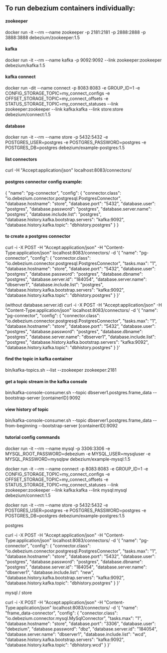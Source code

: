 ## To run debezium containers individually:


#### zookeeper 
docker run -it --rm --name zookeeper -p 2181:2181 -p 2888:2888 -p 3888:3888 debezium/zookeeper:1.5


#### kafka
docker run -it --rm --name kafka -p 9092:9092 --link zookeeper:zookeeper debezium/kafka:1.5

#### kafka connect
docker run -dit --name connect -p 8083:8083 -e GROUP_ID=1 -e CONFIG_STORAGE_TOPIC=my_connect_configs -e OFFSET_STORAGE_TOPIC=my_connect_offsets -e STATUS_STORAGE_TOPIC=my_connect_statuses --link zookeeper:zookeeper --link kafka:kafka --link store:store debezium/connect:1.5

#### database
docker run -it --rm --name store -p 5432:5432 -e POSTGRES_USER=postgres -e POSTGRES_PASSWORD=postgres -e POSTGRES_DB=postgres debezium/example-postgres:1.5


#### list connectors
curl -H "Accept:application/json" localhost:8083/connectors/



#### postgres connector config example:

{
	"name": "pg-connector",
	"config": {
		"connector.class": "io.debezium.connector.postgresql.PostgresConnector",
		"database.hostname": "store",
		"database.port": "5432",
		"database.user": "postgres",
		"database.password": "postgres",
		"database.server.name": "postgres",
		"database.include.list": "postgres",
		"database.history.kafka.bootstrap.servers": "kafka:9092",
		"database.history.kafka.topic": "dbhistory.postgres"
	}
}


#### to create a postgres connector
curl -i -X POST -H "Accept:application/json" -H "Content-Type:application/json" localhost:8083/connectors/ -d '{ "name": "pg-connector", "config": { "connector.class": "io.debezium.connector.postgresql.PostgresConnector", "tasks.max": "1", "database.hostname": "store", "database.port": "5432", "database.user": "postgres", "database.password": "postgres", "database.dbname": "postgres", "database.server.id": "184054", "database.server.name": "dbserver1", "database.include.list": "postgres", "database.history.kafka.bootstrap.servers": "kafka:9092", "database.history.kafka.topic": "dbhistory.postgres" } }'

(without database.server.id)
curl -i -X POST -H "Accept:application/json" -H "Content-Type:application/json" localhost:8083/connectors/ -d '{ "name": "pg-connector", "config": { "connector.class": "io.debezium.connector.postgresql.PostgresConnector", "tasks.max": "1", "database.hostname": "store", "database.port": "5432", "database.user": "postgres", "database.password": "postgres", "database.dbname": "postgres", "database.server.name": "dbserver1", "database.include.list": "postgres", "database.history.kafka.bootstrap.servers": "kafka:9092", "database.history.kafka.topic": "dbhistory.postgres" } }'

#### find the topic in kafka container 
bin/kafka-topics.sh --list --zookeeper zookeeper:2181

#### get a topic stream in the kafka console
bin/kafka-console-consumer.sh --topic dbserver1.postgres.frame_data --bootstrap-server [containerID]:9092

#### view history of topic 
bin/kafka-console-consumer.sh --topic dbserver1.postgres.frame_data --from-beginning --bootstrap-server [containerID]:9092






#### tutorial config commands

docker run -it --rm --name mysql -p 3306:3306 -e MYSQL_ROOT_PASSWORD=debezium -e MYSQL_USER=mysqluser -e MYSQL_PASSWORD=mysqlpw debezium/example-mysql:1.5

docker run -it --rm --name connect -p 8083:8083 -e GROUP_ID=1 -e CONFIG_STORAGE_TOPIC=my_connect_configs -e OFFSET_STORAGE_TOPIC=my_connect_offsets -e STATUS_STORAGE_TOPIC=my_connect_statuses --link zookeeper:zookeeper --link kafka:kafka --link mysql:mysql debezium/connect:1.5

docker run -it --rm --name store -p 5432:5432 -e POSTGRES_USER=postgres -e POSTGRES_PASSWORD=postgres -e POSTGRES_DB=postgres debezium/example-postgres:1.5




postgres

curl -i -X POST -H "Accept:application/json" -H "Content-Type:application/json" localhost:8083/connectors/ -d '{ "name": "pg-connector", "config": { "connector.class": "io.debezium.connector.postgresql.PostgresConnector", "tasks.max": "1", "database.hostname": "store", "database.port": "5432", "database.user": "postgres", "database.password": "postgres", "database.dbname": "postgres", "database.server.id": "184054", "database.server.name": "dbserver1", "database.include.list": "new", "database.history.kafka.bootstrap.servers": "kafka:9092", "database.history.kafka.topic": "dbhistory.postgres" } }'




mysql / store

curl -i -X POST -H "Accept:application/json" -H "Content-Type:application/json" localhost:8083/connectors/ -d '{ "name": "frame_data-connector", "config": { "connector.class": "io.debezium.connector.mysql.MySqlConnector", "tasks.max": "1", "database.hostname": "store", "database.port": "3306", "database.user": "debezium", "database.password": "dbz", "database.server.id": "184054", "database.server.name": "dbserver1", "database.include.list": "wcd", "database.history.kafka.bootstrap.servers": "kafka:9092", "database.history.kafka.topic": "dbhistory.wcd" } }'

